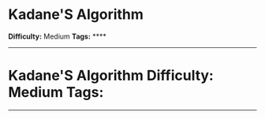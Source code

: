 # Kadane'S Algorithm

**Difficulty:** Medium
**Tags:** ****

---

# Kadane'S Algorithm **Difficulty:** Medium **Tags:** 

---
